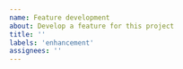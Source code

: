 ```yaml
---
name: Feature development
about: Develop a feature for this project
title: ''
labels: 'enhancement'
assignees: ''
---
```

